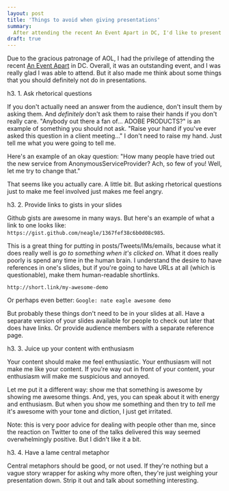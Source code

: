```yaml
---
layout: post
title: 'Things to avoid when giving presentations'
summary:
  After attending the recent An Event Apart in DC, I'd like to present you with a brief list of things to avoid in presentations.
draft: true
---
```


Due to the gracious patronage of AOL, I had the privilege of attending the recent [An Event Apart](http://aneventapart.com/event/washington-dc-2013) in DC. Overall, it was an outstanding event, and I was really glad I was able to attend. But it also made me think about some things that you should definitely not do in presentations.

h3. 1. Ask rhetorical questions

If you don't actually need an answer from the audience, don't insult them by asking them. And _definitely_ don't ask them to raise their hands if you don't really care. "Anybody out there a fan of... ADOBE PRODUCTS?" is an example of something you should not ask. "Raise your hand if you've ever asked this question in a client meeting..." I don't need to raise my hand. Just tell me what you were going to tell me.

Here's an example of an okay question: "How many people have tried out the new service from AnonymousServiceProvider? Ach, so few of you! Well, let me try to change that."

That seems like you actually care. A little bit. But asking rhetorical questions just to make me feel involved just makes me feel angry.

h3. 2. Provide links to gists in your slides

Github gists are awesome in many ways. But here's an example of what a link to one looks like: `https://gist.github.com/neagle/1367fef38c6b0d08c985`.

This is a great thing for putting in posts/Tweets/IMs/emails, because what it does really well is _go to something when it's clicked on_. What it does really poorly is spend any time in the human brain. I understand the desire to have references in one's slides, but if you're going to have URLs at all (which is questionable), make them human-readable shortlinks.

`http://short.link/my-awesome-demo`

Or perhaps even better: `Google: nate eagle awesome demo`

But probably these things don't need to be in your slides at all. Have a separate version of your slides available for people to check out later that does have links. Or provide audience members with a separate reference page.

h3. 3. Juice up your content with enthusiasm

Your content should make me feel enthusiastic. Your enthusiasm will not make me like your content. If you're way out in front of your content, your enthusiasm will make me suspicious and annoyed.

Let me put it a different way: show me that something is awesome by showing me awesome things. And, yes, you can speak about it with energy and enthusiasm. But when you show me something and then try to _tell_ me it's awesome with your tone and diction, I just get irritated.

Note: this is very poor advice for dealing with people other than me, since the reaction on Twitter to one of the talks delivered this way seemed overwhelmingly positive. But I didn't like it a bit.

h3. 4. Have a lame central metaphor

Central metaphors should be good, or not used. If they're nothing but a vague story wrapper for asking why more often, they're just weighing your presentation down. Strip it out and talk about something interesting.
